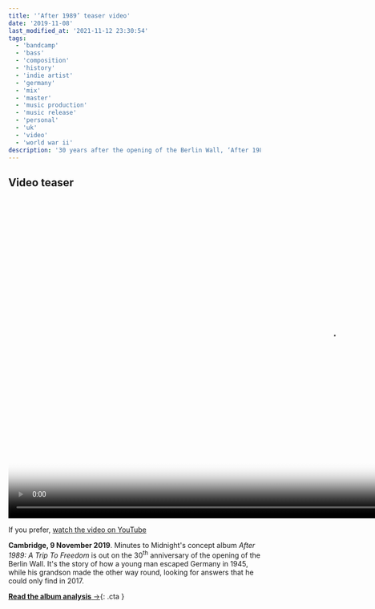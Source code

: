 ```yaml
---
title: '‘After 1989’ teaser video'
date: '2019-11-08'
last_modified_at: '2021-11-12 23:30:54'
tags:
  - 'bandcamp'
  - 'bass'
  - 'composition'
  - 'history'
  - 'indie artist'
  - 'germany'
  - 'mix'
  - 'master'
  - 'music production'
  - 'music release'
  - 'personal'
  - 'uk'
  - 'video'
  - 'world war ii'
description: '30 years after the opening of the Berlin Wall, ‘After 1989’ is a real-life story about imprisonment and liberty. Watch the video teaser.'
---
```

## Video teaser

<div class="fullscreen">
  <video controls src="{{ site.url }}/assets/videos/music-video-after-1989-teaser.mp4"
    poster="{{ site.url }}/assets/videos/music-video-after-1989-teaser.jpg"
    width="1280">
    Sorry, your browser doesn't support embedded videos, but you can <a href="{{ site.url }}/assets/videos/music-video-after-1989-teaser.mp4">download it</a> and watch it with your favorite video player.
  </video>
  <p>If you prefer, <a href="https://youtu.be/q148xmdgHrY">watch the video on YouTube</a></p>
</div>

**Cambridge, 9 November 2019**. Minutes to Midnight's concept album _After 1989: A Trip To Freedom_ is out on the 30<sup>th</sup> anniversary of the opening of the Berlin Wall. It's the story of how a young man escaped Germany in 1945, while his grandson made the other way round, looking for answers that he could only find in 2017.

[**Read the album analysis**&nbsp;&rarr;](/blog/after-1989/){: .cta }